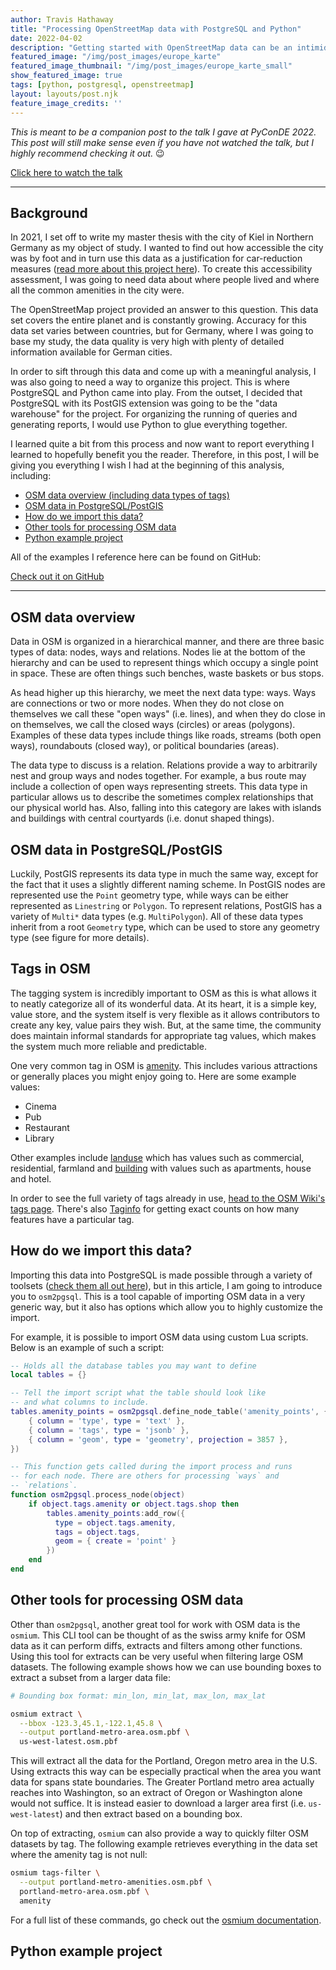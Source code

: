 ```yaml
---
author: Travis Hathaway
title: "Processing OpenStreetMap data with PostgreSQL and Python"
date: 2022-04-02
description: "Getting started with OpenStreetMap data can be an intimidating process. With so many data formats to choose from, how does one pick the correct one and get started? In this post, I guide you through one possible way to organise and process this data using PostgreSQL and Python."
featured_image: "/img/post_images/europe_karte"
featured_image_thumbnail: "/img/post_images/europe_karte_small"
show_featured_image: true
tags: [python, postgresql, openstreetmap]
layout: layouts/post.njk
feature_image_credits: ''
---
```


*This is meant to be a companion post to the talk I gave at PyConDE 2022. This post will still make sense even if you have not watched the talk, but I highly recommend checking it out.* 😉

<a href="https://travishathaway.com" class="external-service">
  <span>Click here to watch the talk</span>
  <i class="fa-brands fa-youtube fa-xl" style="color: var(--darkgray)"></i>
</a>

<hr />

## Background

In 2021, I set off to write my master thesis with the city of Kiel in Northern Germany as my object of study. I wanted to find out how accessible the city was by foot and in turn use this data as a justification for car-reduction measures ([read more about this project here](https://altmo.thath.net/)). To create this accessibility assessment, I was going to need data about where people lived and where all the common amenities in the city were.

The OpenStreetMap project provided an answer to this question. This data set covers the entire planet and is constantly growing. Accuracy for this data set varies between countries, but for Germany, where I was going to base my study, the data quality is very high with plenty of detailed information available for German cities.

In order to sift through this data and come up with a meaningful analysis, I was also going to need a way to organize this project. This is where PostgreSQL and Python came into play. From the outset, I decided that PostgreSQL with its PostGIS extension was going to be the "data warehouse" for the project. For organizing the running of queries and generating reports, I would use Python to glue everything together.

I learned quite a bit from this process and now want to report everything I learned to hopefully benefit you the reader. Therefore, in this post, I will be giving you everything I wish I had at the beginning of this analysis, including:

- [OSM data overview (including data types of tags)](#osm-overview)
- [OSM data in PostgreSQL/PostGIS](#postgis-overview)
- [How do we import this data?](#osm-data-import)
- [Other tools for processing OSM data](#osm-other-tools)
- [Python example project](#python-example-project)

All of the examples I reference here can be found on GitHub:

<a href="https://github.com/travishathaway/talks/tree/main/processing_osm_data_with_postgres_and_python"
  class="external-service">
  <span>Check out it on GitHub</span>
  <i class="fa-brands fa-github-square fa-xl" style="color: #24292f"></i>
</a>

<hr />


## <a id="osm-overview"></a>OSM data overview

Data in OSM is organized in a hierarchical manner, and there are three basic types of data: nodes, ways and relations. Nodes lie at the bottom of the hierarchy and can be used to represent things which occupy a single point in space. These are often things such benches, waste baskets or bus stops.

As head higher up this hierarchy, we meet the next data type: ways. Ways are connections or two or more nodes. When they do not close on themselves we call these "open ways" (i.e. lines), and when they do close in on themselves, we call the closed ways (circles) or areas (polygons). Examples of these data types include things like roads, streams (both open ways), roundabouts (closed way), or political boundaries (areas).

The data type to discuss is a relation. Relations provide a way to arbitrarily nest and group ways and nodes together. For example, a bus route may include a collection of open ways representing streets. This data type in particular allows us to describe the sometimes complex relationships that our physical world has. Also, falling into this category are lakes with islands and buildings with central courtyards (i.e. donut shaped things).

## <a id="postgis-overview"></a>OSM data in PostgreSQL/PostGIS

Luckily, PostGIS represents its data type in much the same way, except for the fact that it uses a slightly different naming scheme. In PostGIS nodes are represented use the `Point` geometry type, while ways can be either represented as `Linestring` or `Polygon`. To represent relations, PostGIS has a variety of `Multi*` data types (e.g. `MultiPolygon`). All of these data types inherit from a root `Geometry` type, which can be used to store any geometry type (see figure for more details).

## <a id="osm-tags"></a>Tags in OSM

The tagging system is incredibly important to OSM as this is what allows it to neatly categorize all of its wonderful data. At its heart, it is a simple key, value store, and the system itself is very flexible as it allows contributors to create any key, value pairs they wish. But, at the same time, the community does maintain informal standards for appropriate tag values, which makes the system much more reliable and predictable.

One very common tag in OSM is [amenity](https://wiki.openstreetmap.org/wiki/Key:amenity). This includes various attractions or generally places you might enjoy going to. Here are some example values:

- Cinema
- Pub
- Restaurant
- Library

Other examples include [landuse](https://wiki.openstreetmap.org/wiki/Key:landuse) which has values such as commercial, residential, farmland and [building](https://wiki.openstreetmap.org/wiki/Key:building) with values such as apartments, house and hotel.

In order to see the full variety of tags already in use, [head to the OSM Wiki's tags page](https://wiki.openstreetmap.org/wiki/Map_features). There's also [Taginfo](https://taginfo.openstreetmap.org/) for getting exact counts on how many features have a particular tag.

## <a id="osm-data-import"></a>How do we import this data?

Importing this data into PostgreSQL is made possible through a variety of toolsets ([check them all out here](https://wiki.openstreetmap.org/wiki/PostgreSQL)), but in this article, I am going to introduce you to `osm2pgsql`. This is a tool capable of importing OSM data in a very generic way, but it also has options which allow you to highly customize the import.

For example, it is possible to import OSM data using custom Lua scripts. Below is an example of such a script:

```lua
-- Holds all the database tables you may want to define
local tables = {}

-- Tell the import script what the table should look like
-- and what columns to include.
tables.amenity_points = osm2pgsql.define_node_table('amenity_points', {
    { column = 'type', type = 'text' },
    { column = 'tags', type = 'jsonb' },
    { column = 'geom', type = 'geometry', projection = 3857 },
})

-- This function gets called during the import process and runs
-- for each node. There are others for processing `ways` and
-- `relations`.
function osm2pgsql.process_node(object)
    if object.tags.amenity or object.tags.shop then
        tables.amenity_points:add_row({
          type = object.tags.amenity,
          tags = object.tags,
          geom = { create = 'point' }
        })
    end
end
```

## <a id="osm-other-tools"></a>Other tools for processing OSM data

Other than `osm2pgsql`, another great tool for work with OSM data is the `osmium`. This CLI tool can be thought of as the swiss army knife for OSM data as it can perform diffs, extracts and filters among other functions. Using this tool for extracts can be very useful when filtering large OSM datasets. The following example shows how we can use bounding boxes to extract a subset from a larger data file:

```bash
# Bounding box format: min_lon, min_lat, max_lon, max_lat

osmium extract \
  --bbox -123.3,45.1,-122.1,45.8 \
  --output portland-metro-area.osm.pbf \
  us-west-latest.osm.pbf
```

This will extract all the data for the Portland, Oregon metro area in the U.S. Using extracts this way can be especially practical when the area you want data for spans state boundaries. The Greater Portland metro area actually reaches into Washington, so an extract of Oregon or Washington alone would not suffice. It is instead easier to download a larger area first (i.e. `us-west-latest`) and then extract based on a bounding box.

On top of extracting, `osmium` can also provide a way to quickly filter OSM datasets by tag. The following example retrieves everything in the data set where the amenity tag is not null:

```bash
osmium tags-filter \
  --output portland-metro-amenities.osm.pbf \
  portland-metro-area.osm.pbf \
  amenity
```

For a full list of these commands, go check out the [osmium documentation](https://docs.osmcode.org/osmium/latest/).

## <a id="python-example-project"></a>Python example project
